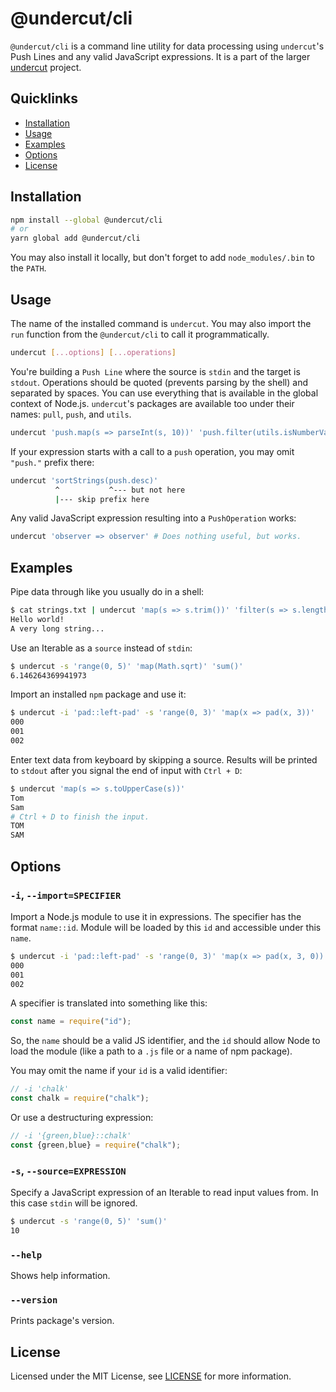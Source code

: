 # @undercut/cli

`@undercut/cli` is a command line utility for data processing using `undercut`'s Push Lines and any valid JavaScript expressions. It is a part of the larger [undercut](https://github.com/the-spyke/undercut) project.

## Quicklinks

- [Installation](#installation)
- [Usage](#usage)
- [Examples](#examples)
- [Options](#options)
- [License](#license)

## Installation

```sh
npm install --global @undercut/cli
# or
yarn global add @undercut/cli
```

You may also install it locally, but don't forget to add `node_modules/.bin` to the `PATH`.

## Usage

The name of the installed command is `undercut`. You may also import the `run` function from the `@undercut/cli` to call it programmatically.

```sh
undercut [...options] [...operations]
```

You're building a `Push Line` where the source is `stdin` and the target is `stdout`. Operations should be quoted (prevents parsing by the shell) and separated by spaces. You can use everything that is available in the global context of Node.js. `undercut`'s packages are available too under their names: `pull`, `push`, and `utils`.

```sh
undercut 'push.map(s => parseInt(s, 10))' 'push.filter(utils.isNumberValue)'
```

If your expression starts with a call to a `push` operation, you may omit `"push."` prefix there:

```sh
undercut 'sortStrings(push.desc)'
          ^           ^--- but not here
          |--- skip prefix here
```

Any valid JavaScript expression resulting into a `PushOperation` works:

```sh
undercut 'observer => observer' # Does nothing useful, but works.
```

## Examples

Pipe data through like you usually do in a shell:

```sh
$ cat strings.txt | undercut 'map(s => s.trim())' 'filter(s => s.length > 10)'
Hello world!
A very long string...
```

Use an Iterable as a `source` instead of `stdin`:

```sh
$ undercut -s 'range(0, 5)' 'map(Math.sqrt)' 'sum()'
6.146264369941973
```

Import an installed `npm` package and use it:

```sh
$ undercut -i 'pad::left-pad' -s 'range(0, 3)' 'map(x => pad(x, 3))'
000
001
002
```

Enter text data from keyboard by skipping a source. Results will be printed to `stdout` after you signal the end of input with `Ctrl + D`:

```sh
$ undercut 'map(s => s.toUpperCase(s))'
Tom
Sam
# Ctrl + D to finish the input.
TOM
SAM
```

## Options

### `-i`, `--import=SPECIFIER`

Import a Node.js module to use it in expressions. The specifier has the format `name::id`. Module will be loaded by this `id` and accessible under this `name`.

```sh
$ undercut -i 'pad::left-pad' -s 'range(0, 3)' 'map(x => pad(x, 3, 0))'
000
001
002
```

A specifier is translated into something like this:

```js
const name = require("id");
```

So, the `name` should be a valid JS identifier, and the `id` should allow Node to load the module (like a path to a `.js` file or a name of npm package).

You may omit the name if your `id` is a valid identifier:

```js
// -i 'chalk'
const chalk = require("chalk");
```

Or use a destructuring expression:

```js
// -i '{green,blue}::chalk'
const {green,blue} = require("chalk");
```

### `-s`, `--source=EXPRESSION`

Specify a JavaScript expression of an Iterable to read input values from. In this case `stdin` will be ignored.

```sh
$ undercut -s 'range(0, 5)' 'sum()'
10
```

### `--help`

Shows help information.

### `--version`

Prints package's version.

## License

Licensed under the MIT License, see [LICENSE](LICENSE) for more information.

